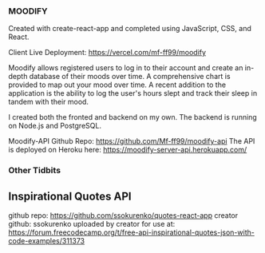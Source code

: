 ### MOODIFY
Created with create-react-app and completed using JavaScript, CSS, and React. 

Client Live Deployment: https://vercel.com/mf-ff99/moodify

Moodify allows registered users to log in to their account and create an in-depth database of their 
moods over time. A comprehensive chart is provided to map out your mood over time. A recent addition
to the application is the ability to log the user's hours slept and track their sleep in tandem with 
their mood.

I created both the fronted and backend on my own. The backend is running on Node.js and PostgreSQL.

Moodify-API Github Repo: https://github.com/Mf-ff99/moodify-api
The API is deployed on Heroku here: https://moodify-server-api.herokuapp.com/




### Other Tidbits
## Inspirational Quotes API
  github repo: https://github.com/ssokurenko/quotes-react-app
  creator github: ssokurenko
  uploaded by creator for use at: https://forum.freecodecamp.org/t/free-api-inspirational-quotes-json-with-code-examples/311373
